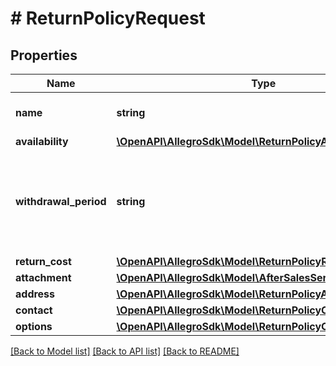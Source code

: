 # # ReturnPolicyRequest

## Properties

Name | Type | Description | Notes
------------ | ------------- | ------------- | -------------
**name** | **string** | Return policy name. |
**availability** | [**\OpenAPI\AllegroSdk\Model\ReturnPolicyAvailability**](ReturnPolicyAvailability.md) |  |
**withdrawal_period** | **string** | Period in ISO 8601 format. Only periods in full days are accepted. | [optional]
**return_cost** | [**\OpenAPI\AllegroSdk\Model\ReturnPolicyReturnCost**](ReturnPolicyReturnCost.md) |  |
**attachment** | [**\OpenAPI\AllegroSdk\Model\AfterSalesServicesAttachment**](AfterSalesServicesAttachment.md) |  |
**address** | [**\OpenAPI\AllegroSdk\Model\ReturnPolicyAddress**](ReturnPolicyAddress.md) |  |
**contact** | [**\OpenAPI\AllegroSdk\Model\ReturnPolicyContact**](ReturnPolicyContact.md) |  | [optional]
**options** | [**\OpenAPI\AllegroSdk\Model\ReturnPolicyOptions**](ReturnPolicyOptions.md) |  |

[[Back to Model list]](../../README.md#models) [[Back to API list]](../../README.md#endpoints) [[Back to README]](../../README.md)
